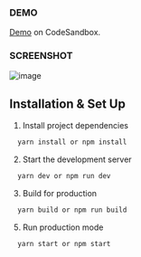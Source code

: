 ### DEMO
[Demo](https://codesandbox.io/s/quizzical-jang-dxb1jw) on CodeSandbox.

### SCREENSHOT

![image](https://user-images.githubusercontent.com/57033144/175150649-fd2c2da0-8591-4f43-ac5f-086dc18bc24e.png)



## Installation & Set Up

1. Install project dependencies
```bash
  yarn install or npm install
```

2. Start the development server
```bash
  yarn dev or npm run dev
```

3. Build for production

```bash
  yarn build or npm run build
```

5. Run production mode

```bash
  yarn start or npm start
```
